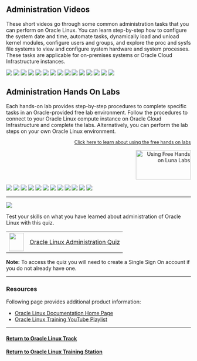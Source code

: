 ## Administration Videos
These short videos go through some common administration tasks that you can perform on Oracle Linux. You can learn step-by-step how to configure the system date and time, automate tasks, dynamically load and unload kernel modules, configure users and groups, and explore the proc and sysfs file systems to view and configure system hardware and system processes. These tasks are applicable for on-premises systems or Oracle Cloud Infrastructure instances.

[![](../../common/images/date_time_300.png)](https://youtu.be/q8VlYiF5sx8)
[![](../../common/images/proc_fs_300.png)](https://youtu.be/1F51ZHAVfAk)
[![](../../common/images/sysfs_300.png)](https://youtu.be/j9x2cuOE5_Y)
[![](../../common/images/cron_300.png)](https://youtu.be/BpPGoRYTv9I)
[![](../../common/images/anacron_300.png)](https://youtu.be/EIV3lpTeqXo)
[![](../../common/images/kernel_300.png)](https://youtu.be/AeW42ZyzHrQ)
[![](../../common/images/uga_300.png)](https://youtu.be/fag6aHNUkdQ)
[![](../../common/images/pass_ag_su_300.png)](https://youtu.be/WrcnDpj3axQ)
[![](../../common/images/ftp_300.png)](https://youtu.be/xpBBUPLEkZg)
[![](../../common/images/vim_admin_300.png)](https://youtu.be/5xKldV3knzU)
[![](../../common/images/leapp_300.png)](https://youtu.be/kxeBILa3YNc)
[![](../../common/images/cgroups_300.png)](https://youtu.be/AiYK0VBW7e4)
[![](../../common/images/selinux_300.png)](https://youtu.be/meKjLOxEu_o)
[![](../../common/images/pam_300.png)](https://youtu.be/KRGC2lElVC8)
[![](../../common/images/udev_300_.png)](https://youtu.be/y3q8HAMTPDc)

## Administration Hands On Labs
Each hands-on lab provides step-by-step procedures to complete specific tasks in an Oracle-provided free lab environment. Follow the procedures to connect to your Oracle Linux compute instance on Oracle Cloud Infrastructure and complete the labs. Alternatively, you can perform the lab steps on your own Oracle Linux environment.

<p style="font-size:90%;text-align:right;"><a href="https://youtu.be/HOB5dhbcAyo">Click here to learn about using the free hands on labs</a></p>
<p style="text-align:right;"><a href="https://youtu.be/HOB5dhbcAyo">
   <img src="../../common/images/lunalab-300px.png" alt="Using Free Hands on Luna Labs" style="width:150px;height:80px;">
   </a></p> 

[![](../../common/images/user_grp_lab.png)](https://luna.oracle.com/lab/fb0e97c0-4522-422f-8be3-dd6f70a7b96e)
[![](../../common/images/chrony_lab.png)](https://luna.oracle.com/lab/4946609e-41e4-4d26-8501-da948bb299ba)
[![](../../common/images/crontab_lab.png)](https://luna.oracle.com/lab/d857ff70-1799-472e-b413-32ea7e356470)
[![](../../common/images/tmux_lab.png)](https://luna.oracle.com/lab/4dda7413-1a31-47bf-96c1-8fa6c306dc6b)
[![](../../common/images/postfix-lab2.png)](https://luna.oracle.com/lab/4255c51c-4f52-45f3-a3e8-125b8cf1b40b)
[![](../../common/images/starttls_lab.png)](https://luna.oracle.com/lab/6c0d44b2-1247-4780-a1ae-09f283812ef8)
[![](../../common/images/nginx_lab.png)](https://luna.oracle.com/lab/54fa9d88-4243-4b4f-bae2-d52ec8cfb688)
[![](../../common/images/leapp_lab.png)](https://luna.oracle.com/lab/908d0e5b-4444-400a-87a7-2a9ec8c27550)
[![](../../common/images/cgroups_lab.png)](https://luna.oracle.com/lab/14d89b6d-627b-4f1f-b859-4761e3ed352c)
[![](../../common/images/selinux_lab.png)](https://luna.oracle.com/lab/89a09fdd-47c2-4755-b98e-35863bdf7bc0)
[![](../../common/images/freeipa_lab.png)](https://luna.oracle.com/lab/19bfac85-6c1e-4775-8fc3-6f55022a8e47)
[![](../../common/images/ol_keycloak_lab.png)](https://luna.oracle.com/lab/752793ff-9f74-4bb0-b848-90c5bcae4388)

---

![](../../common/images/quiz1.png)
   
   
Test your skills on what you have learned about administration of Oracle Linux with this quiz.

<table>
    <tr>
    <td><img src="../../common/images/quiz_v2.png" width="40" height="50"></td>
    <td><a href="https://apexapps.oracle.com/pls/apex/f?p=ST_QUIZ:200:0::::P200_QUIZ_KEY:IJY13J">Oracle Linux Administration Quiz</a></td>
  </tr>
</table>
<b>Note:</b> To access the quiz you will need to create a Single Sign On account if you do not already have one.

---

### Resources

Following page provides additional product information:

- [Oracle Linux Documentation Home Page](https://docs.oracle.com/en/operating-systems/oracle-linux/)
- [Oracle Linux Training YouTube Playlist](https://www.youtube.com/playlist?list=PLKCk3OyNwIztOLwiTOF0HOV5aiTjGNpLl)

---

#### [Return to Oracle Linux Track](../ol.md)

#### [Return to Oracle Linux Training Station](../../README.md)
